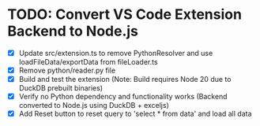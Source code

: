 # TODO: Convert VS Code Extension Backend to Node.js

- [x] Update src/extension.ts to remove PythonResolver and use loadFileData/exportData from fileLoader.ts
- [x] Remove python/reader.py file
- [x] Build and test the extension (Note: Build requires Node 20 due to DuckDB prebuilt binaries)
- [x] Verify no Python dependency and functionality works (Backend converted to Node.js using DuckDB + exceljs)
- [x] Add Reset button to reset query to 'select * from data' and load all data
